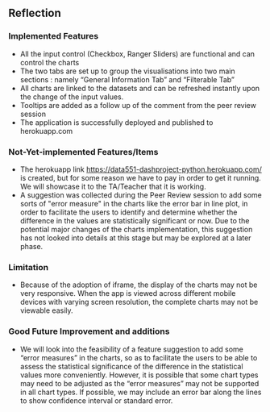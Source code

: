 ## Reflection

### Implemented Features

* All the input control (Checkbox, Ranger Sliders) are functional and can control the charts
* The two tabs are set up to group the visualisations into two main sections : namely “General Information Tab” and “Filterable Tab”
* All charts are linked to the datasets and can be refreshed instantly upon the change of the input values.
* Tooltips are added as a follow up of the comment from the peer review session
* The application is successfully deployed and published to herokuapp.com

### Not-Yet-implemented Features/Items

* The herokuapp link https://data551-dashproject-python.herokuapp.com/ is created, but for some reason we have to pay in order to get it running. We will showcase it to the TA/Teacher that it is working.
* A suggestion was collected during the Peer Review session to add some sorts of "error measure" in the charts like the error bar in line plot, in order to facilitate the users to identify and determine whether the difference in the values are statistically significant or now.  Due to the potential major changes of the charts implementation, this suggestion has not looked into details at this stage but may be explored at a later phase. 

### Limitation

* Because of the adoption of iframe, the display of the charts may not be very responsive.  When the app is viewed across different mobile devices with varying screen resolution, the complete charts may not be viewable easily.

### Good Future Improvement and additions

* We will look into the feasibility of a feature suggestion to add some “error measures” in the charts, so as to facilitate the users to be able to assess the statistical significance of the difference in the statistical values more conveniently.  However, it is possible that some chart types may need to be adjusted as the “error measures” may not be supported in all chart types. If possible, we may include an error bar along the lines to show confidence interval or standard error.


